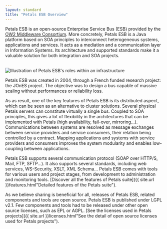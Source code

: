 ```yaml
---
layout: standard
title: "Petals ESB Overview"
---  
```

Petals ESB is an open-source Enterprise Service Bus (ESB) provided by the [OW2 Middleware Consortium](http://ow2.org/). 
More concretely, Petals ESB is a Java platform based on SOA principles to interconnect heterogeneous systems, applications and services. 
It acts as a mediation and a communication layer in Information Systems. Its architecture and supported standards make it a valuable solution for both integration and SOA projects.

<br />
<img src="http://files.petalslink.com/img/community/petals_esb_core-concept_en.png" alt="Illustration of Petals ESB's roles within an infrastructure" title="How Petals ESB helps you build a SOA infrastructure">
<br />

Petals ESB was created in 2004, through a French funded research project: the JOnES project. The objective was to design a bus capable of massive scaling without performances or reliability loss.

As as result, one of the key features of Petals ESB is its distributed aspect, which can be seen as an alternative to cluster solutions.
Several physical Petals servers can constitute virtually a single bus. Coupled to SOA principles, this gives a lot of flexibility in the architectures that can be implemented with Petals 
(high availability, fail-over, mirroring...). Communications between systems are resolved as message exchanges between service providers and service consumers, their relation being controlled 
by a contract. Mapping applications and systems with service providers and consumers improves the system modularity and enables low-coupling between applications.

Petals ESB supports several communication protocol (SOAP over HTTP/S, Mail, FTP, SFTP...). It also supports several standards, including web services, WS-Security, XSLT, XML Schema... 
Petals ESB comes with tools for various users and project stages, from development to administration and monitoring tools.
[Discover all the features of Petals suite]({{ site.url }}features.html"Detailed features of the Petals suite").

As we believe sharing is beneficial for all, releases of Petals ESB, related components and tools are open source. 
Petals ESB is published under LGPL v2.1. Few components and tools had to be released under other open source licenses, such as EPL or AGPL. 
[See the licenses used in Petals projects]({{ site.url }}licenses.html"See the detail of open source licenses used for Petals projects").
